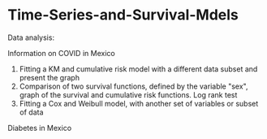 # Time-Series-and-Survival-Mdels

Data analysis: 

Information on COVID in Mexico

1. Fitting a KM and cumulative risk model with a different data subset and present the graph
2. Comparison of two survival functions, defined by the variable "sex", graph of the survival and cumulative risk functions. Log rank test
3. Fitting a Cox and Weibull model, with another set of variables or subset of data


Diabetes in Mexico
